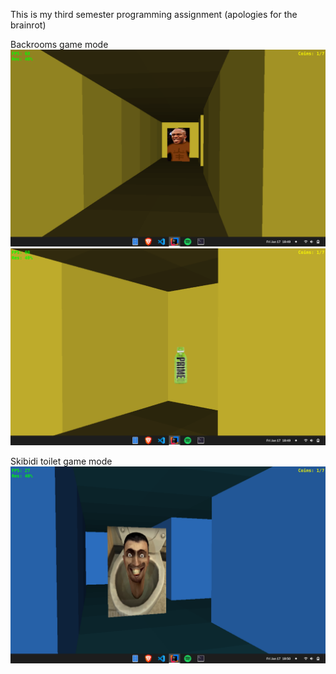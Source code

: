 This is my third semester programming assignment (apologies for the brainrot)

Backrooms game mode
![backrooms mode](screenshots/ksi1.png)
![backrooms mode](screenshots/ksi2.png)

Skibidi toilet game mode
![skibidi toilet mode](screenshots/skibidi.png)
